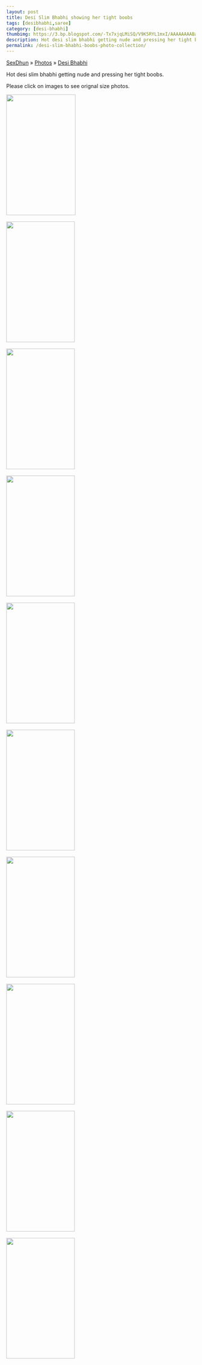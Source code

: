 ```yaml
---
layout: post
title: Desi Slim Bhabhi showing her tight boobs
tags: [desibhabhi,saree]
category: [desi-bhabhi]
thumbimg: https://3.bp.blogspot.com/-Tx7xjqLMiSQ/V9K5RYL1mxI/AAAAAAAABas/3iGS8oAHfYcoONHTDu-agKm0wkD6B3T5wCLcB/s200/desi-slim-bhabhi-boobs%2B%25288%2529.jpg
description: Hot desi slim bhabhi getting nude and pressing her tight boobs. 
permalink: /desi-slim-bhabhi-boobs-photo-collection/
---
```


<div class="breadcrumb">
<span itemscope='itemscope' itemtype='http://data-vocabulary.org/Breadcrumb'><a href="/" itemprop="url"><span title="SexDhun" itemprop='title'>SexDhun</span></a></span>
<span itemscope='itemscope' itemtype='http://data-vocabulary.org/Breadcrumb'>&#187; <a href="/photos/" itemprop="url"><span title="Photos" itemprop='title'>Photos</span></a></span>
<span itemscope='itemscope' itemtype='http://data-vocabulary.org/Breadcrumb'>&#187; <a href="/photos/desi-bhabhi/" itemprop="url"><span title="Desi Bhabhi" itemprop='title'>Desi Bhabhi</span></a></span>
</div>

<p>Hot desi slim bhabhi getting nude and pressing her tight boobs.</p> 
<p>Please click on images to see orignal size photos. </p>

<a href="https://2.bp.blogspot.com/-0Q8dWcn1x6k/V9K5Pu05f2I/AAAAAAAABaQ/bLaIiAXFW88aVrbeLfbocF321OAzQSbkwCLcB/s1600/desi-slim-bhabhi-boobs%2B%25281%2529.jpg"><img height="320" src="https://2.bp.blogspot.com/-0Q8dWcn1x6k/V9K5Pu05f2I/AAAAAAAABaQ/bLaIiAXFW88aVrbeLfbocF321OAzQSbkwCLcB/s320/desi-slim-bhabhi-boobs%2B%25281%2529.jpg" width="184" /></a><br/><br/>
<a href="https://4.bp.blogspot.com/-_sPp_sOptSw/V9K5PvYGFsI/AAAAAAAABaU/PTG4NZqEKj8_NoMRzq-yEDalS5mqld1yACLcB/s1600/desi-slim-bhabhi-boobs%2B%25282%2529.jpg"><img height="320" src="https://4.bp.blogspot.com/-_sPp_sOptSw/V9K5PvYGFsI/AAAAAAAABaU/PTG4NZqEKj8_NoMRzq-yEDalS5mqld1yACLcB/s320/desi-slim-bhabhi-boobs%2B%25282%2529.jpg" width="182" /></a><br/><br/>
<a href="https://3.bp.blogspot.com/-zKvhnog-X7o/V9K5QaIqMhI/AAAAAAAABaY/3zMcciukAus0LxW5RZBUS_IEUev05qsEgCLcB/s1600/desi-slim-bhabhi-boobs%2B%25283%2529.jpg"><img height="320" src="https://3.bp.blogspot.com/-zKvhnog-X7o/V9K5QaIqMhI/AAAAAAAABaY/3zMcciukAus0LxW5RZBUS_IEUev05qsEgCLcB/s320/desi-slim-bhabhi-boobs%2B%25283%2529.jpg" width="182" /></a><br/><br/>
<a href="https://3.bp.blogspot.com/-FE66zOu7BdM/V9K5Qp1ucRI/AAAAAAAABac/19vSXzcbP9sDI9E_E6Ye-Miw5xP6aA1WACLcB/s1600/desi-slim-bhabhi-boobs%2B%25284%2529.jpg"><img height="320" src="https://3.bp.blogspot.com/-FE66zOu7BdM/V9K5Qp1ucRI/AAAAAAAABac/19vSXzcbP9sDI9E_E6Ye-Miw5xP6aA1WACLcB/s320/desi-slim-bhabhi-boobs%2B%25284%2529.jpg" width="182" /></a><br/><br/>
<a href="https://3.bp.blogspot.com/-Tw9-dfqobP4/V9K5QtrcFLI/AAAAAAAABag/jxGPUWWpvFs48hKMdhiYnVqWzBDx3eGMACLcB/s1600/desi-slim-bhabhi-boobs%2B%25285%2529.jpg"><img height="320" src="https://3.bp.blogspot.com/-Tw9-dfqobP4/V9K5QtrcFLI/AAAAAAAABag/jxGPUWWpvFs48hKMdhiYnVqWzBDx3eGMACLcB/s320/desi-slim-bhabhi-boobs%2B%25285%2529.jpg" width="182" /></a><br/><br/>
<a href="https://2.bp.blogspot.com/-4RZSQy8oUkM/V9K5RGFxGwI/AAAAAAAABak/mPQSFT3NgAcPz8Dl_V9gRyH8fhue54DDACLcB/s1600/desi-slim-bhabhi-boobs%2B%25286%2529.jpg"><img height="320" src="https://2.bp.blogspot.com/-4RZSQy8oUkM/V9K5RGFxGwI/AAAAAAAABak/mPQSFT3NgAcPz8Dl_V9gRyH8fhue54DDACLcB/s320/desi-slim-bhabhi-boobs%2B%25286%2529.jpg" width="182" /></a><br/><br/>
<a href="https://4.bp.blogspot.com/-e5Nq1OYC42w/V9K5RX7dKoI/AAAAAAAABao/w0stBHJTVsoEsKqIWPTNehDISd8LP5UsACLcB/s1600/desi-slim-bhabhi-boobs%2B%25287%2529.jpg"><img height="320" src="https://4.bp.blogspot.com/-e5Nq1OYC42w/V9K5RX7dKoI/AAAAAAAABao/w0stBHJTVsoEsKqIWPTNehDISd8LP5UsACLcB/s320/desi-slim-bhabhi-boobs%2B%25287%2529.jpg" width="182" /></a><br/><br/>
<a href="https://3.bp.blogspot.com/-Tx7xjqLMiSQ/V9K5RYL1mxI/AAAAAAAABas/3iGS8oAHfYcoONHTDu-agKm0wkD6B3T5wCLcB/s1600/desi-slim-bhabhi-boobs%2B%25288%2529.jpg"><img height="320" src="https://3.bp.blogspot.com/-Tx7xjqLMiSQ/V9K5RYL1mxI/AAAAAAAABas/3iGS8oAHfYcoONHTDu-agKm0wkD6B3T5wCLcB/s320/desi-slim-bhabhi-boobs%2B%25288%2529.jpg" width="182" /></a><br/><br/>
<a href="https://2.bp.blogspot.com/-Aj2pkrXh4n0/V9K5R_dEGDI/AAAAAAAABaw/yJIHH8gS3pkyRdWc8zM_XoX-MmRV1t_UQCLcB/s1600/desi-slim-bhabhi-boobs%2B%25289%2529.jpg"><img height="320" src="https://2.bp.blogspot.com/-Aj2pkrXh4n0/V9K5R_dEGDI/AAAAAAAABaw/yJIHH8gS3pkyRdWc8zM_XoX-MmRV1t_UQCLcB/s320/desi-slim-bhabhi-boobs%2B%25289%2529.jpg" width="182" /></a><br/><br/>
<a href="https://2.bp.blogspot.com/-idXj4AKmKw4/V9K5Pl9p2BI/AAAAAAAABaM/veS1TDQCnK8ATZxHjF_oC3PxoGMnyam-gCLcB/s1600/desi-slim-bhabhi-boobs%2B%252810%2529.jpg"><img height="320" src="https://2.bp.blogspot.com/-idXj4AKmKw4/V9K5Pl9p2BI/AAAAAAAABaM/veS1TDQCnK8ATZxHjF_oC3PxoGMnyam-gCLcB/s320/desi-slim-bhabhi-boobs%2B%252810%2529.jpg" width="182" /></a><br/><br/>
